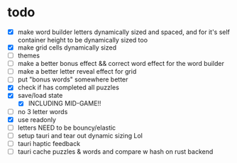# todo
- [x] make word builder letters dynamically sized and spaced, and for it's self container height to be dynamically sized too
- [x] make grid cells dynamically sized
- [ ] themes
- [ ] make a better bonus effect && correct word effect for the word builder
- [ ] make a better letter reveal effect for grid
- [ ] put "bonus words" somewhere better 
- [x] check if has completed all puzzles
- [x] save/load state
  - [x] INCLUDING MID-GAME!!
- [ ] no 3 letter words
- [x] use readonly
- [ ] letters NEED to be bouncy/elastic
- [ ] setup tauri and tear out dynamic sizing Lol 
- [ ] tauri haptic feedback
- [ ] tauri cache puzzles & words and compare w hash on rust backend